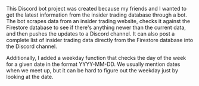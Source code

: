 This Discord bot project was created because my friends and I wanted to get the latest information from the insider trading database through a bot. The bot scrapes data from an insider trading website, checks it against the Firestore database to see if there's anything newer than the current data, and then pushes the updates to a Discord channel. It can also post a complete list of insider trading data directly from the Firestore database into the Discord channel.

Additionally, I added a weekday function that checks the day of the week for a given date in the format YYYY-MM-DD. We usually mention dates when we meet up, but it can be hard to figure out the weekday just by looking at the date.